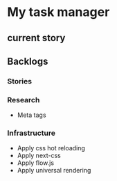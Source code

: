 # My task manager

## current story


## Backlogs
### Stories

### Research
* Meta tags

### Infrastructure
* Apply css hot reloading
* Apply next-css
* Apply flow.js
* Apply universal rendering
